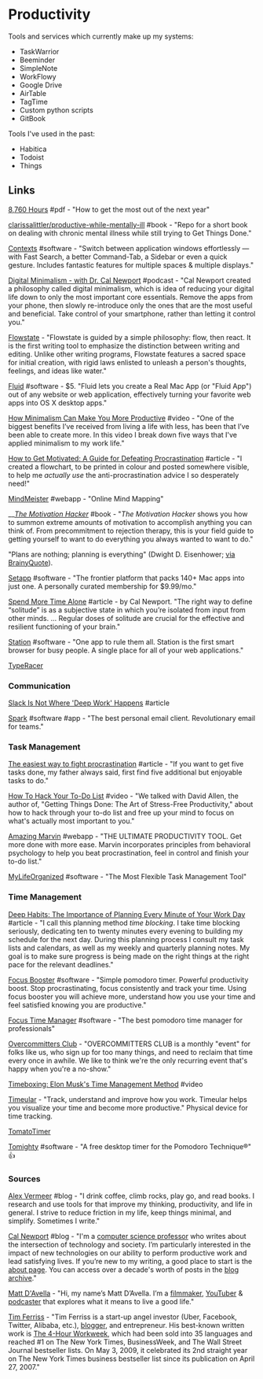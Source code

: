 # Productivity

Tools and services which currently make up my systems:

* TaskWarrior
* Beeminder
* SimpleNote
* WorkFlowy
* Google Drive
* AirTable
* TagTime
* Custom python scripts
* GitBook

Tools I've used in the past:

* Habitica
* Todoist
* Things

## Links

[8,760 Hours](https://drive.google.com/file/d/0B2PaeRjVqAN7MngxTXFPQkpLVjg/view) \#pdf - "How to get the most out of the next year"

[clarissalittler/productive-while-mentally-ill](https://github.com/clarissalittler/productive-while-mentally-ill) \#book - "Repo for a short book on dealing with chronic mental illness while still trying to Get Things Done."

[Contexts](https://contexts.co/) \#software - "Switch between application windows effortlessly — with Fast Search, a better Command-Tab, a Sidebar or even a quick gesture. Includes fantastic features for multiple spaces & multiple displays."

[Digital Minimalism - with Dr. Cal Newport](https://www.stitcher.com/podcast/paula-pant-and-j-money/money-103/e/58555559?refid=asa&autoplay=true) \#podcast - "Cal Newport created a philosophy called digital minimalism, which is idea of reducing your digital life down to only the most important core essentials. Remove the apps from your phone, then slowly re-introduce only the ones that are the most useful and beneficial. Take control of your smartphone, rather than letting it control you."

[Flowstate](http://hailoverman.com/flowstate) - "Flowstate is guided by a simple philosophy: flow, then react. It is the first writing tool to emphasize the distinction between writing and editing. Unlike other writing programs, Flowstate features a sacred space for initial creation, with rigid laws enlisted to unleash a person's thoughts, feelings, and ideas like water."

[Fluid](https://fluidapp.com/) \#software - $5. "Fluid lets you create a Real Mac App \(or "Fluid App"\) out of any website or web application, effectively turning your favorite web apps into OS X desktop apps."

[How Minimalism Can Make You More Productive](https://www.youtube.com/watch?v=CttGNGjwp6A&feature=youtu.be) \#video - "One of the biggest benefits I’ve received from living a life with less, has been that I’ve been able to create more. In this video I break down five ways that I've applied minimalism to my work life."

[How to Get Motivated: A Guide for Defeating Procrastination](https://alexvermeer.com/getmotivated/) \#article - "I created a flowchart, to be printed in colour and posted somewhere visible, to help me _actually use_ the anti-procrastination advice I so desperately need!"

[MindMeister](https://www.mindmeister.com/) \#webapp - "Online Mind Mapping"

\_\_[_The Motivation Hacker_](http://www.nickwinter.net/the-motivation-hacker) \#book - "_The Motivation Hacker_ shows you how to summon extreme amounts of motivation to accomplish anything you can think of. From precommitment to rejection therapy, this is your field guide to getting yourself to want to do everything you always wanted to want to do."

"Plans are nothing; planning is everything" \(Dwight D. Eisenhower; [via BrainyQuote](https://www.brainyquote.com/quotes/dwight_d_eisenhower_149111)\).

[Setapp](https://setapp.com/) \#software - "The frontier platform that packs 140+ Mac apps into just one. A personally curated membership for $9.99/mo."

[Spend More Time Alone](http://www.calnewport.com/blog/2017/09/24/spend-more-time-alone/) \#article - by Cal Newport. "The right way to define “solitude” is as a subjective state in which you’re isolated from input from other minds. ... Regular doses of solitude are crucial for the effective and resilient functioning of your brain."

[Station](https://getstation.com/) \#software - "One app to rule them all. Station is the first smart browser for busy people. A single place for all of your web applications."

[TypeRacer](https://play.typeracer.com/)

### Communication

[Slack Is Not Where 'Deep Work' Happens](https://blog.nuclino.com/slack-is-not-where-deep-work-happens?utm_source=hackernewsletter&utm_medium=email&utm_term=fav) \#article

[Spark](https://sparkmailapp.com/) \#software \#app - "The best personal email client. Revolutionary email for teams."

### Task Management

[The easiest way to fight procrastination](https://qz.com/169043/this-one-weird-trick-will-make-you-breeze-through-your-to-do-list/) \#article - "If you want to get five tasks done, my father always said, first find five additional but enjoyable tasks to do."

[How To Hack Your To-Do List](https://www.youtube.com/watch?v=Xduzwk04l2E) \#video - "We talked with David Allen, the author of, "Getting Things Done: The Art of Stress-Free Productivity," about how to hack through your to-do list and free up your mind to focus on what's actually most important to you."

[Amazing Marvin](https://www.amazingmarvin.com/) \#webapp - "THE ULTIMATE PRODUCTIVITY TOOL. Get more done with more ease. Marvin incorporates principles from behavioral psychology to help you beat procrastination, feel in control and finish your to-do list."

[MyLifeOrganized](https://www.mylifeorganized.net/) \#software - "The Most Flexible Task Management Tool"

### Time Management

[Deep Habits: The Importance of Planning Every Minute of Your Work Day](http://www.calnewport.com/blog/2013/12/21/deep-habits-the-importance-of-planning-every-minute-of-your-work-day/) \#article - "I call this planning method _time blocking_. I take time blocking seriously, dedicating ten to twenty minutes every evening to building my schedule for the next day. During this planning process I consult my task lists and calendars, as well as my weekly and quarterly planning notes. My goal is to make sure progress is being made on the right things at the right  pace for the relevant deadlines."

[Focus Booster](https://www.focusboosterapp.com/) \#software - "Simple pomodoro timer. Powerful productivity boost. Stop procrastinating, focus consistently and track your time. Using focus booster you will achieve more, understand how you use your time and feel satisfied knowing you are productive."

[Focus Time Manager](https://masterbuilders.io/focus) \#software - "The best pomodoro time manager for professionals"

[Overcommitters Club](https://overcommitters.club/) - "OVERCOMMITTERS CLUB is a monthly "event" for folks like us, who sign up for too many things, and need to reclaim that time every once in awhile. We like to think we're the only recurring event that's happy when you're a no-show."

[Timeboxing: Elon Musk's Time Management Method](https://www.youtube.com/watch?v=fbAYK4KQrso) \#video

[Timeular](https://timeular.com/?ref=producthunt) - "Track, understand and improve how you work. Timeular helps you visualize your time and become more productive." Physical device for time tracking.

[TomatoTimer](https://tomato-timer.com/)

[Tomighty](http://tomighty.org/) \#software - "A free desktop timer for the Pomodoro Technique®" 👍

### Sources

[Alex Vermeer](https://alexvermeer.com/blog/) \#blog - "I drink coffee, climb rocks, play go, and read books. I research and use tools for that improve my thinking, productivity, and life in general. I strive to reduce friction in my life, keep things minimal, and simplify. Sometimes I write."

[Cal Newport](http://www.calnewport.com/blog/) \#blog - "I'm a [computer science professor](http://people.cs.georgetown.edu/~cnewport/) who writes about the intersection of technology and society. I’m particularly interested in the impact of new technologies on our ability to perform productive work and lead satisfying lives. If you’re new to my writing, a good place to start is the [about page](http://calnewport.com/about/). You can access over a decade's worth of posts in the [blog archive](http://calnewport.com/blog/archive/)."

[Matt D'Avella](https://mattdavella.com/) - "Hi, my name’s Matt D’Avella. I’m a [filmmaker](http://minimalismfilm.com/), [YouTuber](http://youtube.com/mattdavella) & [podcaster](http://groundupshow.com/) that explores what it means to live a good life."

[Tim Ferriss](http://www.timferriss.com/) - "Tim Ferriss is a start-up angel investor \(Uber, Facebook, Twitter, Alibaba, etc.\), [blogger](http://www.fourhourworkweek.com/blog), and entrepreneur. His best-known written work is [The 4-Hour Workweek](http://www.amazon.com/4-Hour-Workweek-Escape-Live-Anywhere/dp/0307353133/ref=pd_bbs_1?ie=UTF8&s=books&qid=1203371924&sr=8-1), which had been sold into 35 languages and reached \#1 on The New York Times, BusinessWeek, and The Wall Street Journal bestseller lists.  On May 3, 2009, it celebrated its 2nd straight year on The New York Times business bestseller list since its publication on April 27, 2007."

